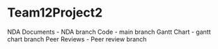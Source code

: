 # Team12Project2
NDA Documents - NDA branch
Code - main branch
Gantt Chart - gantt chart branch
Peer Reviews - Peer review branch
